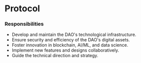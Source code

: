 # Protocol

### Responsibilities

* Develop and maintain the DAO's technological infrastructure.
* Ensure security and efficiency of the DAO's digital assets.
* Foster innovation in blockchain, AI/ML, and data science.
* Implement new features and designs collaboratively.
* Guide the technical direction and strategy.
